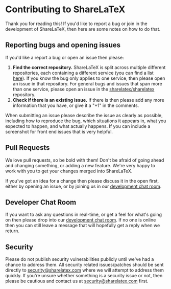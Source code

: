 Contributing to ShareLaTeX
==========================

Thank you for reading this! If you'd like to report a bug or join in the development
of ShareLaTeX, then here are some notes on how to do that.

Reporting bugs and opening issues
---------------------------------

If you'd like a report a bug or open an issue then please:

1. **Find the correct repository.** ShareLaTeX is split across multiple different repositories, each containing a different service (you can find a list [here](https://github.com/sharelatex/sharelatex/blob/master/README.md#other-repositories)). If you know the bug only applies to one service, then please open an issue in that repository. For general bugs and issues that span more than one service, please open an issue in the [sharelatex/sharelatex](https://github.com/sharelatex/sharelatex) repository.
2. **Check if there is an existing issue.** If there is then please add
   any more information that you have, or give it a "+1" in the comments.

When submitting an issue please describe the issue as clearly as possible, including how to
reproduce the bug, which situations it appears in, what you expected to happen, and what actually happens.
If you can include a screenshot for front end issues that is very helpful.

Pull Requests
-------------

We love pull requests, so be bold with them! Don't be afraid of going ahead
and changing something, or adding a new feature. We're very happy to work with you
to get your changes merged into ShareLaTeX.

If you've got an idea for a change then please discuss it in the open first, 
either by opening an issue, or by joining us in our
[development chat room](http://www.hipchat.com/g1nJMcj7b).

Developer Chat Room
-------------------

If you want to ask any questions in real-time, or get a feel for what's going on
then please drop into our [development chat room](http://www.hipchat.com/g1nJMcj7b).
If no one is online then you can still leave a message that will hopefully get a reply
when we return.

Security
--------

Please do not publish security vulnerabilities publicly until we've had a chance
to address them. All security related issues/patches should be sent directly to
security@sharelatex.com where we will attempt to address them quickly. If you're
unsure whether something is a security issue or not, then please be cautious and
contact us at security@sharelatex.com first.


